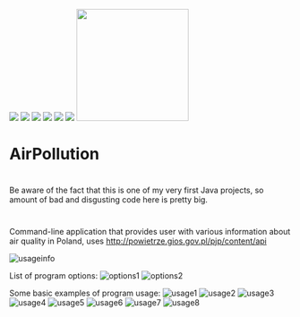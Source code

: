 <img src="https://img.shields.io/github/languages/code-size/jakubowiczish/AirPollution?style=for-the-badge"> <img src="https://img.shields.io/github/repo-size/jakubowiczish/AirPollution?color=purple&style=for-the-badge"> 
<img src="https://img.shields.io/github/languages/count/jakubowiczish/AirPollution?color=green&style=for-the-badge"> 
<img src="https://img.shields.io/github/languages/top/jakubowiczish/AirPollution?color=orange&style=for-the-badge">
<img src="https://img.shields.io/github/commit-activity/m/jakubowiczish/AirPollution?color=lime&style=for-the-badge">
<img src="https://img.shields.io/github/last-commit/jakubowiczish/AirPollution?color=darkgreen&style=for-the-badge">
<img src="https://github.com/jakubowiczish/AirPollution/workflows/Java CI/badge.svg" width="200">

# AirPollution

#

Be aware of the fact that this is one of my very first Java projects, so amount of bad and disgusting code here is pretty big.

#

Command-line application that provides user with various information about air quality in Poland,
uses http://powietrze.gios.gov.pl/pjp/content/api

![usageinfo](https://user-images.githubusercontent.com/29823037/51057730-baabe680-15e6-11e9-804f-43654545d156.png)

List of program options:
![options1](https://user-images.githubusercontent.com/29823037/51058617-a9180e00-15e9-11e9-8b04-f7074ae88af9.png)
![options2](https://user-images.githubusercontent.com/29823037/51059703-66f0cb80-15ed-11e9-82ea-b5c8adc8b8b7.png)

Some basic examples of program usage:
![usage1](https://user-images.githubusercontent.com/29823037/51057701-a5cf5300-15e6-11e9-8316-088f42ccd14f.png)
![usage2](https://user-images.githubusercontent.com/29823037/51057767-db743c00-15e6-11e9-956f-52d57c4cc836.png)
![usage3](https://user-images.githubusercontent.com/29823037/51057790-efb83900-15e6-11e9-81e0-66a3dc430993.png)
![usage4](https://user-images.githubusercontent.com/29823037/51057802-f6df4700-15e6-11e9-8dc9-61421ee59d12.png)
![usage5](https://user-images.githubusercontent.com/29823037/51057811-fc3c9180-15e6-11e9-9ced-97ca0cd050e2.png)
![usage6](https://user-images.githubusercontent.com/29823037/51057822-0494cc80-15e7-11e9-9b56-6291d68ff65f.png)
![usage7](https://user-images.githubusercontent.com/29823037/51057827-0c547100-15e7-11e9-8cbf-02fe0d3750a1.png)
![usage8](https://user-images.githubusercontent.com/29823037/51058993-ec26b100-15ea-11e9-8d6a-76971601e8a2.png)
